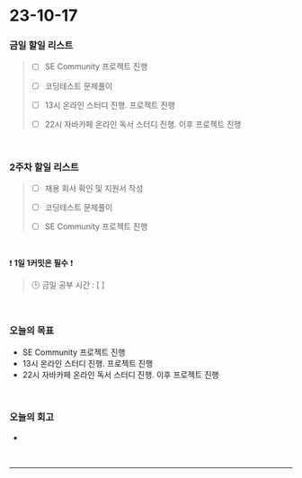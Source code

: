 # 23-10-17
### 금일 할일 리스트
> - [ ]  SE Community 프로젝트 진행
>
> - [ ]  코딩테스트 문제풀이
>
> - [ ]  13시 온라인 스터디 진행. 프로젝트 진행
>
> - [ ]  22시 자바카페 온라인 독서 스터디 진행. 이후 프로젝트 진행


<br/>

### 2주차 할일 리스트  
> - [ ]  채용 회사 확인 및 지원서 작성
>
> - [ ]  코딩테스트 문제풀이
>
> - [ ]  SE Community 프로젝트 진행

<br/>

❗ **1일 1커밋은 필수** ❗
> 🕒 금일 공부 시간 : [ ]
  
<br/>

### 오늘의 목표
- SE Community 프로젝트 진행
- 13시 온라인 스터디 진행. 프로젝트 진행
- 22시 자바카페 온라인 독서 스터디 진행. 이후 프로젝트 진행

<br>

### 오늘의 회고
- 


<br/>

------------  
